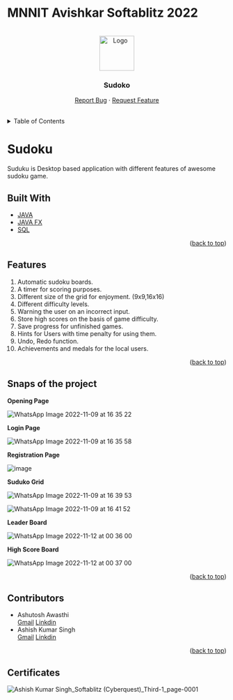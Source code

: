 <a name="readme-top"></a>
# MNNIT Avishkar Softablitz 2022

<!-- PROJECT LOGO -->
<br />
<div align="center">
  <a href="https://github.com/Ashutosh-Awasthi/Softablitz-2022">
    <img src="src/main/resources/com/example/sudoku/mainico.png" alt="Logo" width="80" height="80">
  </a>

  <h3 align="center">Sudoko</h3>
  

  <p align="center">
    <a href="mailto:ashish.20208029@mnnit.ac.in?subject = Feedback&body = Message">Report Bug</a>
    ·
    <a href="mailto:ashish.20208029@mnnit.ac.in?subject = Feedback&body = Message">Request Feature</a>
  </p>
</div>
<br />


<!-- TABLE OF CONTENTS -->
<details>
  <summary>Table of Contents</summary>
  <ol>
    <li>
      <a href="#sudoko">Sudoko</a>
      <ul>
        <li><a href="#built-with">Built With</a></li>
      </ul>
      <ul>
        <li><a href="#features">Features</a></li>
      </ul>
    </li>
    <li><a href="#snaps-of-the-project">Snaps of the project</a></li>
    <li><a href="#contributors">Contributors</a></li>
    <li><a href="#contributing">Contributing</a></li>
    <li><a href="#license">License</a></li>
    <li><a href="#contact">Contact</a></li>
    <li><a href="#acknowledgments">Acknowledgments</a></li>
  </ol>
</details>

<!-- Sudoku -->
# Sudoku
Suduku is Desktop based application with different features of awesome sudoku game.


<!-- Built With -->
## Built With

+ [JAVA](https://www.java.com/en/)
+ [JAVA FX](https://openjfx.io/)
+ [SQL](https://www.freesqldatabase.com/)
<p align="right">(<a href="#readme-top">back to top</a>)</p>

<!-- Features -->
## Features
1. Automatic sudoku boards. 
2. A timer for scoring purposes. 
3. Different size of the grid for enjoyment. (9x9,16x16)  
4. Different difficulty levels.  
5. Warning the user on an incorrect input. 
6. Store high scores on the basis of game difficulty. 
7. Save progress for unfinished games. 
8. Hints for Users with time penalty for using them.  
9. Undo, Redo function.  
10. Achievements and medals for the local users.  
<p align="right">(<a href="#readme-top">back to top</a>)</p>

## Snaps of the project

**Opening Page**

![WhatsApp Image 2022-11-09 at 16 35 22](https://user-images.githubusercontent.com/83869332/200814156-b2b56d60-86f6-46f8-b833-1059220bba4b.jpg)


**Login Page**

![WhatsApp Image 2022-11-09 at 16 35 58](https://user-images.githubusercontent.com/83869332/200814831-e9e6fa07-3d19-4019-bb18-346a01ee1f87.jpg)

**Registration Page**

![image](https://user-images.githubusercontent.com/72591590/201414216-c720728e-0a6d-4eac-b7f4-619483e3ba2a.png)

**Suduko Grid**

![WhatsApp Image 2022-11-09 at 16 39 53](https://user-images.githubusercontent.com/83869332/200815345-8dd16374-0112-4b4b-b802-448a642c49b2.jpg)

![WhatsApp Image 2022-11-09 at 16 41 52](https://user-images.githubusercontent.com/83869332/200815577-92f3d7d3-56e2-41ed-882f-49d9c66d1696.jpg)


**Leader Board**

![WhatsApp Image 2022-11-12 at 00 36 00](https://user-images.githubusercontent.com/83869332/201414668-430f1b75-78fc-4b02-bec1-185052dd2406.jpg)

**High Score Board**

![WhatsApp Image 2022-11-12 at 00 37 00](https://user-images.githubusercontent.com/83869332/201414728-a5f124a0-5575-4e27-b774-094b1d4437da.jpg)
<p align="right">(<a href="#readme-top">back to top</a>)</p>

## Contributors

+ Ashutosh Awasthi
  <br><a href="mailto:ashish.20208029@mnnit.ac.in?subject = Feedback&body = Message">Gmail</a>
  <a href="http://www.linkedin.com/in/ashutosh-awasthi-5a167620a/?subject = Feedback&body = Message">Linkdin</a>
+ Ashish Kumar Singh
  <br><a href="mailto:ashish.20208029@mnnit.ac.in?subject = Feedback&body = Message">Gmail</a>
  <a href="https://www.linkedin.com/in/ashish-kumar-singh-a689a4208/?subject = Feedback&body = Message">Linkdin</a>
<p align="right">(<a href="#readme-top">back to top</a>)</p>

## Certificates
![Ashish Kumar Singh_Softablitz (Cyberquest)_Third-1_page-0001](https://github.com/user-attachments/assets/3bf2c216-c7b1-4531-a1fd-226e7f601e3c)
